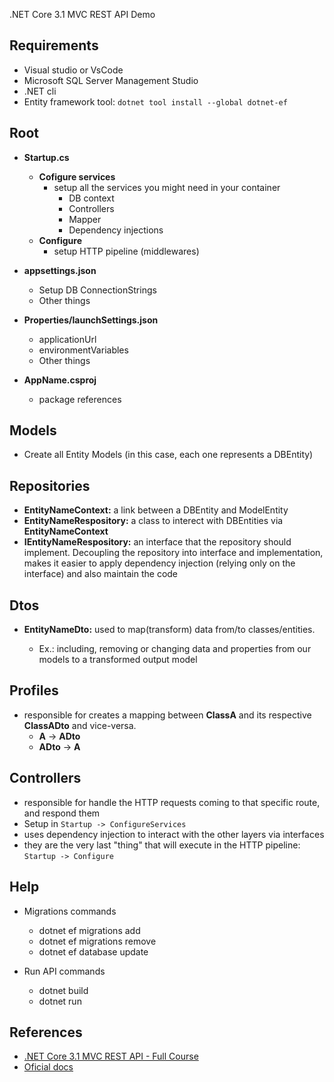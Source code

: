 .NET Core 3.1 MVC REST API Demo

## Requirements

- Visual studio or VsCode
- Microsoft SQL Server Management Studio
- .NET cli
- Entity framework tool: `dotnet tool install --global dotnet-ef`

## Root

- **Startup.cs**

  - **Cofigure services**
    - setup all the services you might need in your container
      - DB context
      - Controllers
      - Mapper
      - Dependency injections
  - **Configure**
    - setup HTTP pipeline (middlewares)

- **appsettings.json**

  - Setup DB ConnectionStrings
  - Other things

- **Properties/launchSettings.json**

  - applicationUrl
  - environmentVariables
  - Other things

- **AppName.csproj**

  - package references

## Models

- Create all Entity Models (in this case, each one represents a DBEntity)

## Repositories

- **EntityNameContext:** a link between a DBEntity and ModelEntity
- **EntityNameRespository:** a class to interect with DBEntities via **EntityNameContext**
- **IEntityNameRespository:** an interface that the repository should implement. Decoupling the repository into interface and implementation, makes it easier to apply dependency injection (relying only on the interface) and also maintain the code

## Dtos

- **EntityNameDto:** used to map(transform) data from/to classes/entities.

  - Ex.: including, removing or changing data and properties from our models to a transformed output model

## Profiles

- responsible for creates a mapping between **ClassA** and its respective **ClassADto** and vice-versa.
  - **A** -> **ADto**
  - **ADto** -> **A**

## Controllers

- responsible for handle the HTTP requests coming to that specific route, and respond them
- Setup in `Startup -> ConfigureServices`
- uses dependency injection to interact with the other layers via interfaces
- they are the very last "thing" that will execute in the HTTP pipeline: `Startup -> Configure`

## Help

- Migrations commands

  - dotnet ef migrations add <migrationName>
  - dotnet ef migrations remove
  - dotnet ef database update

- Run API commands
  - dotnet build
  - dotnet run

## References

- [.NET Core 3.1 MVC REST API - Full Course](https://www.youtube.com/watch?v=fmvcAzHpsk8&ab_channel=LesJackson)
- [Oficial docs](https://docs.microsoft.com/en-us/aspnet/core/mvc/overview?view=aspnetcore-5.0)
